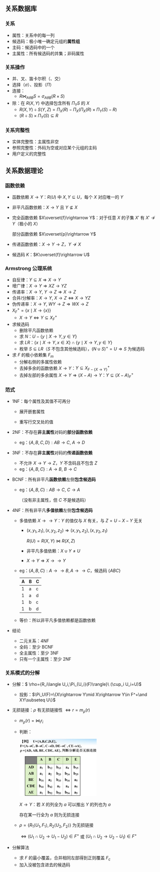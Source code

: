 ## 关系数据库

### 关系

- 属性：关系中的每一列
- 候选码：极小唯一确定元组的**属性组**
- 主码：候选码中的一个
- 主属性：所有候选码的并集；非码属性

### 关系操作

- 并、叉、笛卡尔积（、交）
- 选择（$\sigma$）、投影（$\Pi$）
- 连接：
  - $R \bowtie_{A\theta B} S=\sigma_{A\theta B}(R\times S)$
- 除：在 $R(X,Y)$ 中选择包含所有 $\Pi_Y S$ 的 $X$
  - $R(X,Y)\div S(Y,Z)=\Pi_X(R)-\Pi_X(\Pi_X(R)\times\Pi_Y(S)-R)$
  - $(R\div S)\times \Pi_Y(S)\subseteq R$

### 关系完整性

- 实体完整性：主属性非空
- 参照完整性：外码为空或对应某个元组的主码
- 用户定义的完整性



## 关系数据理论

### 函数依赖

- 函数依赖 $X\rightarrow Y$：$R(U)$ 中 $X,Y\subseteq U$，每个 $X$ 对应唯一的 $Y$

- 非平凡函数依赖：$X\rightarrow Y$ 且 $Y\not\subseteq X$

- 完全函数依赖 $X\overset{f}\rightarrow Y$：对于任意 $X$ 的子集 $X'$ 有 $X'\not\rightarrow Y$（极小的 $X$）

  部分函数依赖 $X\overset{p}\rightarrow Y$

- 传递函数依赖：$X\rightarrow Y\rightarrow Z$，$Y\not\rightarrow X$

- 候选码 $K$：$K\overset{f}\rightarrow U$

### Armstrong 公理系统

- 自反律：$Y\subseteq X\Rightarrow X\rightarrow Y$
- 增广律：$X\rightarrow Y\Rightarrow XZ\rightarrow YZ$
- 传递率：$X\rightarrow Y,\ Y\rightarrow Z\Rightarrow X\rightarrow Z$
- 合并/分解率：$X\rightarrow Y,\ X\rightarrow Z\Leftrightarrow X\rightarrow YZ$
- 伪传递率：$X\rightarrow Y,\ WY\rightarrow Z\Rightarrow WX\rightarrow Z$
- $X_F^+=\{x\mid X\rightarrow\{x\}\}$
  - $X\rightarrow Y\Leftrightarrow Y\subseteq X_F^+$
- 求候选码
  - 删除平凡函数依赖
  - 求 $N$：$U-\{y\mid X\rightarrow Y,y\in Y\}$
  - 求 $LR$：$\{x\mid X\rightarrow Y,x\in X\} \cap\{y\mid X\rightarrow Y,y\in Y\}$
  - 枚举 $S\subseteq LR$（$S$ 不包含其他候选码），$(N\cup S)^+=U\Rightarrow S$ 为候选码
- 求 $F$ 的极小依赖集 $F_m$
  - 分解右侧的多属性依赖
  - 去掉多余的函数依赖 $X\rightarrow Y$：$Y\subseteq X_{F-\{X\rightarrow Y\}}^+$
  - 去掉左部的多余属性 $X\rightarrow Y\Rightarrow (X-A)\rightarrow Y$：$Y\subseteq (X-A)_F^+$


### 范式

- 1NF：每个属性及其值不可再分

  - 展开嵌套属性

  - 重写行交叉处的值

- 2NF：不存在**非主属性**对码的**部分函数依赖**
  - eg：$\{A,B,C,D\}:AB\rightarrow C,\ A\rightarrow D$

- 3NF：不存在**非主属性**对码的**传递函数依赖**
  
  - 不允许 $X\rightarrow Y\rightarrow Z$，$Y$ 不含码且不包含 $Z$
  - eg：$\{A,B,C\}:A\rightarrow B,\ B\rightarrow C$
  
- BCNF：所有非平凡**函数依赖**左侧**包含候选码**

  - eg：$\{A,B,C\}:AB\rightarrow C,\ C\rightarrow A$

    （没有非主属性，但 $C$ 不是候选码）

- 4NF：所有非平凡**多值依赖**左侧**包含候选码**

  - 多值依赖 $X\rightarrow \rightarrow Y$：$Y$ 的值仅与 $X$ 有关，与 $Z=U-X-Y$ 无关

    - $(x,y_1,z_1),(x,y_2,z_2)\Rightarrow (x,y_1,z_2),(x,y_2,z_1)$

      $R(U)=R(X,Y)\bowtie R(X,Z)$

    - 非平凡多值依赖：$X\cup Y\neq U$

    - $X\rightarrow Y\Rightarrow X\rightarrow \rightarrow Y$

  - eg：$\{A,B,C\}:A\rightarrow \rightarrow B,A\rightarrow \rightarrow C$，候选码 $\{ABC\}$

    | A    | B    | C    |
    | ---- | ---- | ---- |
    | 1    | a    | c    |
    | 1    | a    | d    |
    | 1    | b    | c    |
    | 1    | b    | d    |

  - 等价：所以非平凡多值依赖都是函数依赖


- 结论
  - 二元关系：4NF
  - 全码：至少 BCNF
  - 全主属性：至少 3NF
  - 只有一个主属性：至少 2NF

### 关系模式的分解

- 分解：$ \rho=\{R_i\langle U_i,\Pi_{U_i}(F)\rangle\}\ (\cup_i U_i=U)$

  - 投影：$\Pi_U(F)=\{X\rightarrow Y\mid X\rightarrow Y\in F^+\and XY\subseteq U\}$

- 无损链接：$\rho$ 有无损链接性 $\Leftrightarrow r=m_\rho(r)$

  - $m_\rho(r)=\bowtie_i r_i$

  - 判断：

    <img src="6.assets/image-20220628133821352.png" alt="image-20220628133821352" style="zoom:25%;" />

    $X\rightarrow Y$：若 $X$ 的列全为 $a$ 可以推出 $Y$ 的列也为 $a$

    存在某一行全为 $a$ 则为无损连接

  - $\rho=\{R_1\langle U_1,F_1\rangle,R_2\langle U_2,F_2\rangle\}$ 为无损链接

    $\Leftrightarrow (U_1\cap U_2\rightarrow U_1-U_2)\in F^+$ 或 $(U_1\cap U_2\rightarrow U_2-U_1)\in F^+$

- 分解算法

  - 求 $F$ 的最小覆盖，合并相同左部得到正则覆盖 $F_c$
  - 加入没被包含进去的候选码

